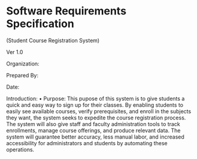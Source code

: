 # Software Requirements Specification
(Student Course Registration System)

Ver 1.0

Organization:
<authors>

Prepared By:
<authors>

Date:
<date>

Introduction:
    • Purpose:
This pupose of this system is to give students a quick and easy way to sign up for their classes. By enabling students to easily see available courses, verify prerequisites, and enroll in the subjects they want, the system seeks to expedite the course registration process. The system will also give staff and faculty administration tools to track enrollments, manage course offerings, and produce relevant data. The system will guarantee better accuracy, less manual labor, and increased accessibility for administrators and students by automating these operations.
